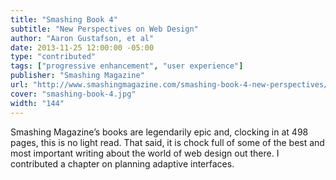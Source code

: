 ```yaml
---
title: "Smashing Book 4"
subtitle: "New Perspectives on Web Design"
author: "Aaron Gustafson, et al"
date: 2013-11-25 12:00:00 -05:00
type: "contributed"
tags: ["progressive enhancement", "user experience"]
publisher: "Smashing Magazine"
url: "http://www.smashingmagazine.com/smashing-book-4-new-perspectives/"
cover: "smashing-book-4.jpg"
width: "144"
---
```


Smashing Magazine’s books are legendarily epic and, clocking in at 498 pages, this is no light read. That said, it is chock full of some of the best and most important writing about the world of web design out there. I contributed a chapter on planning adaptive interfaces.
